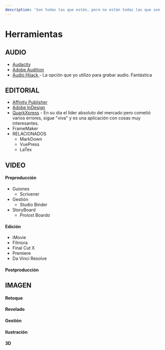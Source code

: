 ```yaml
---
description: 'Son todas las que están, pero no están todas las que son'
---
```


# Herramientas

## AUDIO

* [Audacity](https://www.audacityteam.org/)
* [Adobe Audition](https://www.adobe.com/es/products/audition.html?sdid=8JD95K3X&mv=search&s_kwcid=AL!{ef_userid}!{ef_sid}!79783402901472!79783508573356&ef_id=Xmt2DAAAAH2cI397:20200324103345:s)
* [Audio Hijack ](https://rogueamoeba.com/audiohijack/)- La opción que yo utilizo para grabar audio. Fantástica

## EDITORIAL

* [Affinity Publisher](https://affinity.serif.com/en-gb/publisher/)
* [Adobe InDesign](https://www.adobe.com/products/indesign.html?sdid=KKQLR&mv=search&s_kwcid=AL!{ef_userid}!{ef_sid}!78958751833815!20541716242&ef_id=Xmt2DAAAAH2cI397:20200324104102:s)
* [QuarkXpress](http://www.quark.com) -  En su dia el líder absoluto del mercado pero cometió varios errores, sigue "viva" y es una aplicación con cosas muy interesantes.
* FrameMaker
* RELACIONADOS
  * MarkDown
  * VuePress
  * LaTex

## VIDEO

#### Preproducción

* Guiones
  * Scrivener
* Gestión
  * Studio Binder
* StoryBoard
  * Proiost Boardo

#### Edición

* iMovie
* Filmora
* Final Cut X
* Premiere
* Da Vinci Resolve

#### Postproducción



## IMAGEN

#### Retoque

#### Revelado

#### Gestión

#### Ilustración

#### 3D



